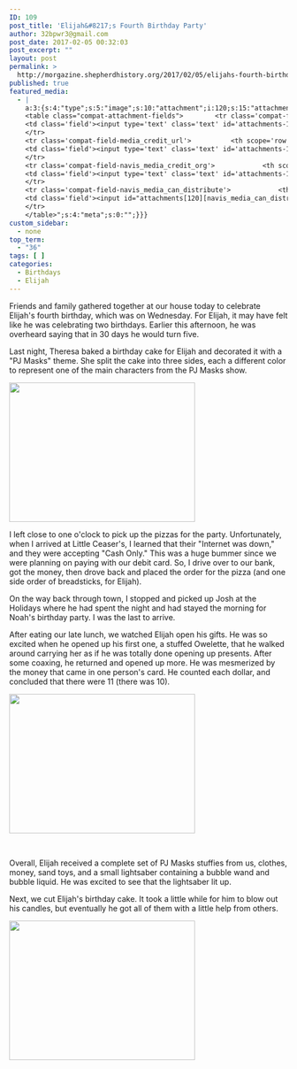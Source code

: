 ```yaml
---
ID: 109
post_title: 'Elijah&#8217;s Fourth Birthday Party'
author: 32bpwr3@gmail.com
post_date: 2017-02-05 00:32:03
post_excerpt: ""
layout: post
permalink: >
  http://morgazine.shepherdhistory.org/2017/02/05/elijahs-fourth-birthday/
published: true
featured_media:
  - |
    a:3:{s:4:"type";s:5:"image";s:10:"attachment";i:120;s:15:"attachment_data";a:33:{s:2:"id";i:120;s:5:"title";s:8:"100_0993";s:8:"filename";s:12:"100_0993.jpg";s:3:"url";s:76:"http://morgazine.shepherdhistory.org/wp-content/uploads/2017/02/100_0993.jpg";s:4:"link";s:81:"http://morgazine.shepherdhistory.org/2017/02/05/elijahs-fourth-birthday/100_0993/";s:3:"alt";s:0:"";s:6:"author";s:1:"1";s:11:"description";s:0:"";s:7:"caption";s:0:"";s:4:"name";s:8:"100_0993";s:6:"status";s:7:"inherit";s:10:"uploadedTo";i:109;s:4:"date";i:1486256397000;s:8:"modified";i:1486256397000;s:9:"menuOrder";i:0;s:4:"mime";s:10:"image/jpeg";s:4:"type";s:5:"image";s:7:"subtype";s:4:"jpeg";s:4:"icon";s:73:"http://morgazine.shepherdhistory.org/wp-includes/images/media/default.png";s:13:"dateFormatted";s:16:"February 5, 2017";s:6:"nonces";a:3:{s:6:"update";s:10:"9524b379e8";s:6:"delete";s:10:"d86e671253";s:4:"edit";s:10:"90a5cb3d75";}s:8:"editLink";s:75:"http://morgazine.shepherdhistory.org/wp-admin/post.php?post=120&action=edit";s:4:"meta";b:0;s:10:"authorName";s:17:"32bpwr3@gmail.com";s:14:"uploadedToLink";s:75:"http://morgazine.shepherdhistory.org/wp-admin/post.php?post=109&action=edit";s:15:"uploadedToTitle";s:24:"Elijah's Fourth Birthday";s:15:"filesizeInBytes";i:1214217;s:21:"filesizeHumanReadable";s:4:"1 MB";s:6:"height";i:2448;s:5:"width";i:3264;s:11:"orientation";s:9:"landscape";s:5:"sizes";a:4:{s:9:"thumbnail";a:4:{s:6:"height";i:140;s:5:"width";i:140;s:3:"url";s:84:"http://morgazine.shepherdhistory.org/wp-content/uploads/2017/02/100_0993-140x140.jpg";s:11:"orientation";s:9:"landscape";}s:6:"medium";a:4:{s:6:"height";i:252;s:5:"width";i:336;s:3:"url";s:84:"http://morgazine.shepherdhistory.org/wp-content/uploads/2017/02/100_0993-336x252.jpg";s:11:"orientation";s:9:"landscape";}s:5:"large";a:4:{s:6:"height";i:578;s:5:"width";i:771;s:3:"url";s:84:"http://morgazine.shepherdhistory.org/wp-content/uploads/2017/02/100_0993-771x578.jpg";s:11:"orientation";s:9:"landscape";}s:4:"full";a:4:{s:3:"url";s:76:"http://morgazine.shepherdhistory.org/wp-content/uploads/2017/02/100_0993.jpg";s:6:"height";i:2448;s:5:"width";i:3264;s:11:"orientation";s:9:"landscape";}}s:6:"compat";a:2:{s:4:"item";s:1710:"<input type="hidden" name="attachments[120][menu_order]" value="0" /><p class="media-types media-types-required-info">Required fields are marked <span class="required">*</span></p>
    <table class="compat-attachment-fields">		<tr class='compat-field-media_credit'>			<th scope='row' class='label'><label for='attachments-120-media_credit'><span class='alignleft'>Credit</span><br class='clear' /></label></th>
    <td class='field'><input type='text' class='text' id='attachments-120-media_credit' name='attachments[120][media_credit]' value=''  /></td>
    </tr>
    <tr class='compat-field-media_credit_url'>			<th scope='row' class='label'><label for='attachments-120-media_credit_url'><span class='alignleft'>Credit URL</span><br class='clear' /></label></th>
    <td class='field'><input type='text' class='text' id='attachments-120-media_credit_url' name='attachments[120][media_credit_url]' value=''  /></td>
    </tr>
    <tr class='compat-field-navis_media_credit_org'>			<th scope='row' class='label'><label for='attachments-120-navis_media_credit_org'><span class='alignleft'>Organization</span><br class='clear' /></label></th>
    <td class='field'><input type='text' class='text' id='attachments-120-navis_media_credit_org' name='attachments[120][navis_media_credit_org]' value=''  /></td>
    </tr>
    <tr class='compat-field-navis_media_can_distribute'>			<th scope='row' class='label'><label for='attachments-120-navis_media_can_distribute'><span class='alignleft'>Can<br />distribute?</span><br class='clear' /></label></th>
    <td class='field'><input id="attachments[120][navis_media_can_distribute]" name="attachments[120][navis_media_can_distribute]" type="checkbox" value="1"  /></td>
    </tr>
    </table>";s:4:"meta";s:0:"";}}}
custom_sidebar:
  - none
top_term:
  - "36"
tags: [ ]
categories:
  - Birthdays
  - Elijah
---
```

<p>Friends and family gathered together at our house today to celebrate Elijah's fourth birthday, which was on Wednesday. For Elijah, it may have felt like he was celebrating two birthdays. Earlier this afternoon, he was overheard saying that in 30 days he would turn five.</p><p>Last night, Theresa baked a birthday cake for Elijah and decorated it with a "PJ Masks" theme. She split the cake into three sides, each a different color to represent one of the main characters from the PJ Masks show.</p><p><img class="alignnone size-medium wp-image-115" src="http://morgazine.shepherdhistory.org/wp-content/uploads/2017/02/IMG_2094-1-336x252.jpg" alt="" width="336" height="252" /></p><p>I left close to one o'clock to pick up the pizzas for the party. Unfortunately, when I arrived at Little Ceaser's, I learned that their "Internet was down," and they were accepting "Cash Only." This was a huge bummer since we were planning on paying with our debit card. So, I drive over to our bank, got the money, then drove back and placed the order for the pizza (and one side order of breadsticks, for Elijah).</p><p>On the way back through town, I stopped and picked up Josh at the Holidays where he had spent the night and had stayed the morning for Noah's birthday party. I was the last to arrive.</p><p>After eating our late lunch, we watched Elijah open his gifts. He was so excited when he opened up his first one, a stuffed Owelette, that he walked around carrying her as if he was totally done opening up presents. After some coaxing, he returned and opened up more. He was mesmerized by the money that came in one person's card. He counted each dollar, and concluded that there were 11 (there was 10).</p><p><img class="alignnone size-medium wp-image-117" src="http://morgazine.shepherdhistory.org/wp-content/uploads/2017/02/IMG_2118-1-336x252.jpg" alt="" width="336" height="252" /></p><p>&nbsp;</p><p>Overall, Elijah received a complete set of PJ Masks stuffies from us, clothes, money, sand toys, and a small lightsaber containing a bubble wand and bubble liquid. He was excited to see that the lightsaber lit up.</p><p>Next, we cut Elijah's birthday cake. It took a little while for him to blow out his candles, but eventually he got all of them with a little help from others.</p><p><img class="alignnone size-medium wp-image-118" src="http://morgazine.shepherdhistory.org/wp-content/uploads/2017/02/IMG_2125-336x252.jpg" alt="" width="336" height="252" /></p>